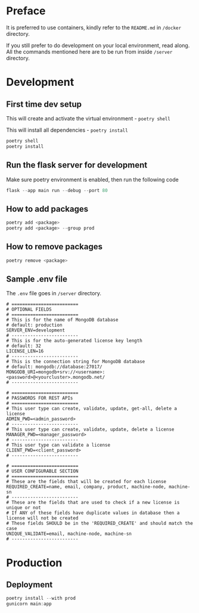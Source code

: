 # Preface

It is preferred to use containers, kindly refer to the `README.md` in `/docker` directory.

If you still prefer to do development on your local environment, read along. All the commands mentioned here are to be run from inside `/server` directory.

# Development

## First time dev setup

This will create and activate the virtual environment - `poetry shell`

This will install all dependencies - `poetry install`

```PowerShell
poetry shell
poetry install
```

## Run the flask server for development

Make sure poetry environment is enabled, then run the following code

```PowerShell
flask --app main run --debug --port 80
```

## How to add packages

```PowerShell
poetry add <package>
poetry add <package> --group prod
```

## How to remove packages

```PowerShell
poetry remove <package>
```

## Sample .env file

The `.env` file goes in `/server` directory.

```env
# =========================
# OPTIONAL FIELDS
# =========================
# This is for the name of MongoDB database
# default: production
SERVER_ENV=development
# -------------------------
# This is for the auto-generated license key length
# default: 32
LICENSE_LEN=16
# -------------------------
# This is the connection string for MongoDB database
# default: mongodb://database:27017/
MONGODB_URI=mongodb+srv://<username>:<password>@<yourcluster>.mongodb.net/
# -------------------------

# =========================
# PASSWORDS FOR REST APIs
# =========================
# This user type can create, validate, update, get-all, delete a license
ADMIN_PWD=<admin_password>
# -------------------------
# This user type can create, validate, update, delete a license
MANAGER_PWD=<manager_password>
# -------------------------
# This user type can validate a license
CLIENT_PWD=<client_password>
# -------------------------

# =========================
# USER CONFIGURABLE SECTION
# =========================
# These are the fields that will be created for each license
REQUIRED_CREATE=name, email, company, product, machine-node, machine-sn
# -------------------------
# These are the fields that are used to check if a new license is unique or not
# If ANY of these fields have duplicate values in database then a license will not be created
# These fields SHOULD be in the 'REQUIRED_CREATE' and should match the case
UNIQUE_VALIDATE=email, machine-node, machine-sn
# -------------------------
```

# Production

## Deployment

```PowerShell
poetry install --with prod
gunicorn main:app
```

